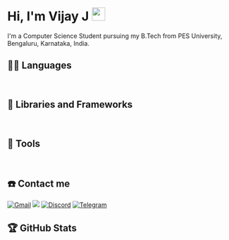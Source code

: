 # Hi, I'm Vijay J <img src="https://raw.githubusercontent.com/iampavangandhi/iampavangandhi/master/gifs/Hi.gif" width="30px">
I'm a Computer Science Student pursuing my B.Tech from PES University, Bengaluru, Karnataka, India.

## 👨‍💻 Languages
<a href=""><img alt="" src="https://img.shields.io/badge/Python-3776AB?style=for-the-badge&logo=python&logoColor=white" /></a>
<a href=""><img alt="" src="https://img.shields.io/badge/C-00599C?style=for-the-badge&logo=c&logoColor=white" /></a>
<a href=""><img alt="" src="https://img.shields.io/badge/C%2B%2B-00599C?style=for-the-badge&logo=c%2B%2B&logoColor=white" /></a>
<a href=""><img alt="" src="https://img.shields.io/badge/Java-ED8B00?style=for-the-badge&logo=java&logoColor=white" /></a>
<a href=""><img alt="" src="https://img.shields.io/badge/HTML5-E34F26?style=for-the-badge&logo=html5&logoColor=white" /></a>
<a href=""><img alt="" src="https://img.shields.io/badge/JavaScript-F7DF1E?style=for-the-badge&logo=javascript&logoColor=black" /></a>

## 🧰 Libraries and Frameworks
<a href=""><img alt="" src="https://img.shields.io/badge/Node.js-43853D?style=for-the-badge&logo=node.js&logoColor=white" /></a>
<a href=""><img alt="" src="https://img.shields.io/badge/React-20232A?style=for-the-badge&logo=react&logoColor=61DAFB" /></a>
<a href=""><img alt="" src="https://img.shields.io/badge/Django-092E20?style=for-the-badge&logo=django&logoColor=white" /></a>


## 🔧 Tools
<a href=""><img alt="" src="https://img.shields.io/badge/Git-F05032?style=for-the-badge&logo=git&logoColor=white" /></a>
<a href=""><img alt="" src="https://img.shields.io/badge/GitHub-100000?style=for-the-badge&logo=github&logoColor=white" /></a>
<a href=""><img alt="" src="https://img.shields.io/badge/Visual_Studio_Code-0078D4?style=for-the-badge&logo=visual%20studio%20code&logoColor=white" /></a>
<a href=""><img alt="" src="https://img.shields.io/badge/GitLab-330F63?style=for-the-badge&logo=gitlab&logoColor=white" /></a>
<a href=""><img alt="" src="https://img.shields.io/badge/Notepad++-90E59A.svg?style=for-the-badge&logo=notepad%2B%2B&logoColor=black" /></a>
<a href=""><img alt="" src="https://img.shields.io/badge/Colab-F9AB00?style=for-the-badge&logo=googlecolab&color=525252" /></a>
<a href=""><img alt="" src="https://img.shields.io/badge/Jupyter-F37626.svg?&style=for-the-badge&logo=Jupyter&logoColor=white" /></a>
<a href=""><img alt="" src="https://img.shields.io/badge/Linux-FCC624?style=for-the-badge&logo=linux&logoColor=black" /></a>

## ☎️ Contact me 
<a href = "mailto:operatingsystem6563@gmail.com ?subject=From your Github Profile" ><img alt="Gmail" src="https://img.shields.io/badge/Gmail-D14836?style=for-the-badge&logo=gmail&logoColor=white" /></a>
<a href = "https://www.linkedin.com/in/vijay-j-3a2ab0223" ><img src="https://img.shields.io/badge/linkedin%20-%230077B5.svg?&style=for-the-badge&logo=linkedin&logoColor=white"/></a>
<a href="https://discordapp.com/users/910874471706013736/"><img alt="Discord" src="https://img.shields.io/badge/Discord-5865F2?style=for-the-badge&logo=discord&logoColor=white" /></a>
<a href="https://t.me/Unknown070"><img alt="Telegram" src="https://img.shields.io/badge/Telegram-2CA5E0?style=for-the-badge&logo=telegram&logoColor=white" /></a>
<a href="https://signal.org/YoYoZaemon"><img alt="" src="https://img.shields.io/badge/Signal-%23039BE5.svg?&style=for-the-badge&logo=Signal&logoColor=white" /></a>
<a href="mailto:yoyozaemon123@protonmail.com ?subject=From your Github Profile"><img alt="" src="https://img.shields.io/badge/ProtonMail-8B89CC?style=for-the-badge&logo=protonmail&logoColor=white" /></a>

## 🏆 GitHub Stats
<img alt="" src="https://github-profile-summary-cards.vercel.app/api/cards/profile-details?username=yoyozaemon&theme=default" />
<img alt="" align="left" src="http://github-profile-summary-cards.vercel.app/api/cards/repos-per-language?username=yoyozaemon&theme=default" />
<img alt="" align="left" src="http://github-profile-summary-cards.vercel.app/api/cards/most-commit-language?username=yoyozaemon&theme=default" />
<img alt="" align="left" src="http://github-profile-summary-cards.vercel.app/api/cards/stats?username=yoyozaemon&theme=default" />
<img alt="" src="http://github-profile-summary-cards.vercel.app/api/cards/productive-time?username=yoyozaemon&theme=default&utcOffset=8" />
